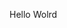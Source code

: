 Hello Wolrd






































































































































































































































































































































































































































































































































































































































































































































































































































































































































































































































































































































































































































































































































































































































































































































































































































































































































































































































































































































































































































































































































































































































































































































































































































































































































































































































































































































































































































































































































































































































































































































































































































































































































































































































































































































































































































































































































































































































































































































































































































































































































































































































































































































































































































































































































































































































































































































































































































































































































































































































































































































































































